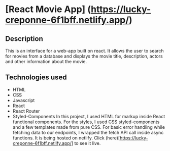 # [React Movie App] (https://lucky-creponne-6f1bff.netlify.app/)
## Description
This is an interface for a web-app built on react. It allows the user to search for movies from a database and displays the movie title, description, actors and other information about the movie.
## Technologies used
- HTML
- CSS
- Javascript
- React
- React Router
- Styled-Components
In this project, I used HTML for markup inside React functional components. For the styles, I used CSS styled-components and a few templates made from pure CSS. For basic error handling while fetching data to our endpoints, I wrapped the fetch API call inside async functions. It is being hosted on netlify. Click (here)[https://lucky-creponne-6f1bff.netlify.app/] to see it live.
